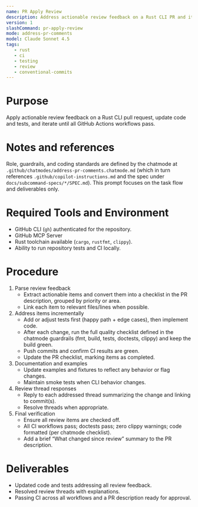 ```yaml
---
name: PR Apply Review
description: Address actionable review feedback on a Rust CLI PR and iterate to green CI.
version: 1
slashCommand: pr-apply-review
mode: address-pr-comments
model: Claude Sonnet 4.5
tags:
   - rust
   - ci
   - testing
   - review
   - conventional-commits
---
```


# Purpose
Apply actionable review feedback on a Rust CLI pull request, update code and tests, and iterate until all GitHub Actions workflows pass.

# Notes and references
Role, guardrails, and coding standards are defined by the chatmode at `.github/chatmodes/address-pr-comments.chatmode.md` (which in turn references `.github/copilot-instructions.md` and the spec under `docs/subcommand-specs/*/SPEC.md`). This prompt focuses on the task flow and deliverables only.

# Required Tools and Environment
- GitHub CLI (`gh`) authenticated for the repository.
- GitHub MCP Server
- Rust toolchain available (`cargo`, `rustfmt`, `clippy`).
- Ability to run repository tests and CI locally.

# Procedure
1. Parse review feedback
   - Extract actionable items and convert them into a checklist in the PR description, grouped by priority or area.
   - Link each item to relevant files/lines when possible.
2. Address items incrementally
   - Add or adjust tests first (happy path + edge cases), then implement code.
   - After each change, run the full quality checklist defined in the chatmode guardrails (fmt, build, tests, doctests, clippy) and keep the build green.
   - Push commits and confirm CI results are green.
   - Update the PR checklist, marking items as completed.
3. Documentation and examples
   - Update examples and fixtures to reflect any behavior or flag changes.
   - Maintain smoke tests when CLI behavior changes.
4. Review thread responses
   - Reply to each addressed thread summarizing the change and linking to commit(s).
   - Resolve threads when appropriate.
5. Final verification
   - Ensure all review items are checked off.
   - All CI workflows pass; doctests pass; zero clippy warnings; code formatted (per chatmode checklist).
   - Add a brief “What changed since review” summary to the PR description.

# Deliverables
- Updated code and tests addressing all review feedback.
- Resolved review threads with explanations.
- Passing CI across all workflows and a PR description ready for approval.
